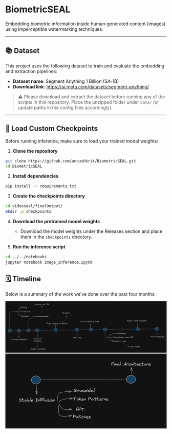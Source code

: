 # BiometricSEAL

Embedding biometric information inside human‐generated content (images) using imperceptible watermarking techniques.


---

## 📚 Dataset

This project uses the following dataset to train and evaluate the embedding and extraction pipelines:

- **Dataset name**: Segment Anything 1 Billion (SA-1B)  
- **Download link**: https://ai.meta.com/datasets/segment-anything/


> ⚠️ Please download and extract the dataset before running any of the scripts in this repository. Place the unzipped folder under `data/` (or update paths in the config files accordingly).

---

## 🔄 Load Custom Checkpoints

Before running inference, make sure to load your trained model weights:



1. **Clone the repository**

```bash
git clone https://github.com/anoushkrit/BiometricSEAL.git
cd BiometricSEAL
```

2. **Install dependencies**

```bash
pip install -r requirements.txt
```

3. **Create the checkpoints directory**  
```bash
cd videoseal/finalOutput/
mkdir -p checkpoints
```

4. **Download the pretrained model weights**  
   - Download the model weights under the Releases section and place them in the `checkpoints` directory.


5. **Run the inference script**
    
```bash
cd ../../notebooks
jupyter notebook image_inference.ipynb
```

## 🗓️ Timeline

Below is a summary of the work we’ve done over the past four months:

![Project Timeline](videoseal/assets/imgs/timeline.png)
![Diffusion](videoseal/assets/imgs/diffusion.png)

